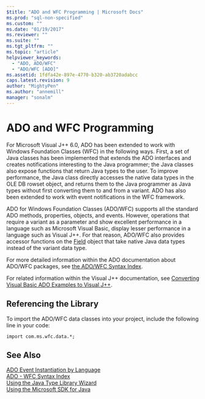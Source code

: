 ```yaml
---
$title: "ADO and WFC Programming | Microsoft Docs"
ms.prod: "sql-non-specified"
ms.custom: ""
ms.date: "01/19/2017"
ms.reviewer: ""
ms.suite: ""
ms.tgt_pltfrm: ""
ms.topic: "article"
helpviewer_keywords: 
  - "ADO, ADO/WFC"
  - "ADO/WFC [ADO]"
ms.assetid: 1fdfa42e-897e-4770-b320-ab3720adabcc
caps.latest.revision: 9
author: "MightyPen"
ms.author: "annemill"
manager: "sonalm"
---
```

# ADO and WFC Programming
For Microsoft Visual J++ 6.0, ADO has been extended to work with Windows Foundation Classes (WFC) in the following ways. First, a set of Java classes has been implemented that extends the ADO interfaces and creates notifications interesting to the Java programmer; the Java classes also expose functions that return Java types to the user. To improve performance, the Java class directly accesses the native data types in the OLE DB rowset object, and returns them to the Java programmer as Java types without first converting them to and from a variant. ADO has also been extended to work with event notifications in the WFC framework.  
  
 ADO for Windows Foundation Classes (ADO/WFC) supports all the standard ADO methods, properties, objects, and events. However, operations that require a variant as a parameter and show excellent performance in a language such as Microsoft Visual Basic, display lesser performance in a language such as Visual J++. For that reason, ADO/WFC also provides accessor functions on the [Field](../../../ado/reference/ado-api/field-object.md) object that take native Java data types instead of the variant data type.  
  
 For more detailed information within the ADO documentation about ADO/WFC packages, see [the ADO/WFC Syntax Index](../../../ado/reference/ado-api/ado-wfc-syntax-index.md).  
  
 For related information within the Visual J++ documentation, see [Converting Visual Basic ADO Examples to Visual J++](http://go.microsoft.com/fwlink/?LinkId=5684).  
  
## Referencing the Library  
 To import the ADO/WFC data classes into your project, include the following line in your code:  
  
```  
import com.ms.wfc.data.*;  
```  
  
## See Also  
 [ADO Event Instantiation by Language](../../../ado/guide/data/ado-event-instantiation-by-language.md)   
 [ADO - WFC Syntax Index](../../../ado/reference/ado-api/ado-wfc-syntax-index.md)   
 [Using the Java Type Library Wizard](../../../ado/guide/appendixes/using-the-java-type-library-wizard.md)   
 [Using the Microsoft SDK for Java](../../../ado/guide/appendixes/using-the-microsoft-sdk-for-java.md)